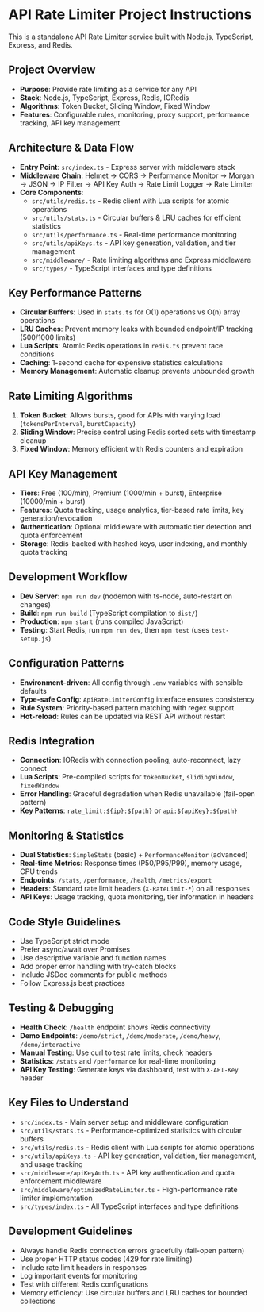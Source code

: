 <!-- Use this file to provide workspace-specific custom instructions to Copilot. For more details, visit https://code.visualstudio.com/docs/copilot/copilot-customization#_use-a-githubcopilotinstructionsmd-file -->

# API Rate Limiter Project Instructions

This is a standalone API Rate Limiter service built with Node.js, TypeScript, Express, and Redis.

## Project Overview
- **Purpose**: Provide rate limiting as a service for any API
- **Stack**: Node.js, TypeScript, Express, Redis, IORedis
- **Algorithms**: Token Bucket, Sliding Window, Fixed Window
- **Features**: Configurable rules, monitoring, proxy support, performance tracking, API key management

## Architecture & Data Flow
- **Entry Point**: `src/index.ts` - Express server with middleware stack
- **Middleware Chain**: Helmet → CORS → Performance Monitor → Morgan → JSON → IP Filter → API Key Auth → Rate Limit Logger → Rate Limiter
- **Core Components**:
  - `src/utils/redis.ts` - Redis client with Lua scripts for atomic operations
  - `src/utils/stats.ts` - Circular buffers & LRU caches for efficient statistics
  - `src/utils/performance.ts` - Real-time performance monitoring
  - `src/utils/apiKeys.ts` - API key generation, validation, and tier management
  - `src/middleware/` - Rate limiting algorithms and Express middleware
  - `src/types/` - TypeScript interfaces and type definitions

## Key Performance Patterns
- **Circular Buffers**: Used in `stats.ts` for O(1) operations vs O(n) array operations
- **LRU Caches**: Prevent memory leaks with bounded endpoint/IP tracking (500/1000 limits)
- **Lua Scripts**: Atomic Redis operations in `redis.ts` prevent race conditions
- **Caching**: 1-second cache for expensive statistics calculations
- **Memory Management**: Automatic cleanup prevents unbounded growth

## Rate Limiting Algorithms
1. **Token Bucket**: Allows bursts, good for APIs with varying load (`tokensPerInterval`, `burstCapacity`)
2. **Sliding Window**: Precise control using Redis sorted sets with timestamp cleanup
3. **Fixed Window**: Memory efficient with Redis counters and expiration

## API Key Management
- **Tiers**: Free (100/min), Premium (1000/min + burst), Enterprise (10000/min + burst)
- **Features**: Quota tracking, usage analytics, tier-based rate limits, key generation/revocation
- **Authentication**: Optional middleware with automatic tier detection and quota enforcement
- **Storage**: Redis-backed with hashed keys, user indexing, and monthly quota tracking

## Development Workflow
- **Dev Server**: `npm run dev` (nodemon with ts-node, auto-restart on changes)
- **Build**: `npm run build` (TypeScript compilation to `dist/`)
- **Production**: `npm start` (runs compiled JavaScript)
- **Testing**: Start Redis, run `npm run dev`, then `npm test` (uses `test-setup.js`)

## Configuration Patterns
- **Environment-driven**: All config through `.env` variables with sensible defaults
- **Type-safe Config**: `ApiRateLimiterConfig` interface ensures consistency
- **Rule System**: Priority-based pattern matching with regex support
- **Hot-reload**: Rules can be updated via REST API without restart

## Redis Integration
- **Connection**: IORedis with connection pooling, auto-reconnect, lazy connect
- **Lua Scripts**: Pre-compiled scripts for `tokenBucket`, `slidingWindow`, `fixedWindow`
- **Error Handling**: Graceful degradation when Redis unavailable (fail-open pattern)
- **Key Patterns**: `rate_limit:${ip}:${path}` or `api:${apiKey}:${path}`

## Monitoring & Statistics
- **Dual Statistics**: `SimpleStats` (basic) + `PerformanceMonitor` (advanced)
- **Real-time Metrics**: Response times (P50/P95/P99), memory usage, CPU trends
- **Endpoints**: `/stats`, `/performance`, `/health`, `/metrics/export`
- **Headers**: Standard rate limit headers (`X-RateLimit-*`) on all responses
- **API Keys**: Usage tracking, quota monitoring, tier information in headers

## Code Style Guidelines
- Use TypeScript strict mode
- Prefer async/await over Promises
- Use descriptive variable and function names
- Add proper error handling with try-catch blocks
- Include JSDoc comments for public methods
- Follow Express.js best practices

## Testing & Debugging
- **Health Check**: `/health` endpoint shows Redis connectivity
- **Demo Endpoints**: `/demo/strict`, `/demo/moderate`, `/demo/heavy`, `/demo/interactive`
- **Manual Testing**: Use curl to test rate limits, check headers
- **Statistics**: `/stats` and `/performance` for real-time monitoring
- **API Key Testing**: Generate keys via dashboard, test with `X-API-Key` header

## Key Files to Understand
- `src/index.ts` - Main server setup and middleware configuration
- `src/utils/stats.ts` - Performance-optimized statistics with circular buffers
- `src/utils/redis.ts` - Redis client with Lua scripts for atomic operations
- `src/utils/apiKeys.ts` - API key generation, validation, tier management, and usage tracking
- `src/middleware/apiKeyAuth.ts` - API key authentication and quota enforcement middleware
- `src/middleware/optimizedRateLimiter.ts` - High-performance rate limiter implementation
- `src/types/index.ts` - All TypeScript interfaces and type definitions

## Development Guidelines
- Always handle Redis connection errors gracefully (fail-open pattern)
- Use proper HTTP status codes (429 for rate limiting)
- Include rate limit headers in responses
- Log important events for monitoring
- Test with different Redis configurations
- Memory efficiency: Use circular buffers and LRU caches for bounded collections
